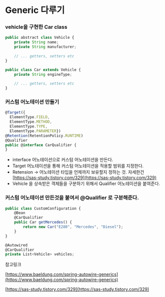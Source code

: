 # Generic 다루기

### vehicle을 구현한 Car class

```jsx
public abstract class Vehicle {
    private String name;
    private String manufacturer;
 
    // ... getters, setters etc
}
```

```jsx
public class Car extends Vehicle {
    private String engineType;
 
    // ... getters, setters etc
}
```

### 커스텀 어노테이션 만들기

```jsx
@Target({
  ElementType.FIELD, 
  ElementType.METHOD,
  ElementType.TYPE, 
  ElementType.PARAMETER})
@Retention(RetentionPolicy.RUNTIME)
@Qualifier
public @interface CarQualifier {
}
```

- interface 어노테이션으로 커스텀 어노테이션을 만든다.
- Target 어노테이션을 통해 커스텀 어노테이션을 적용할 범위를 지정한다.
- Retension → 어노테이션 타입을 언제까지 보유할지 정하는 것. 자세한건 [https://sas-study.tistory.com/329](https://sas-study.tistory.com/329)
- Vehicle 을 상속받은 객체들을 구분하기 위해서 Qualifier 어노테이션을 붙여준다.

### 커스텀 어노테이션 만든것을 붙여서 @Qualifier 로 구분해준다.

```jsx
public class CustomConfiguration {
    @Bean
    @CarQualifier
    public Car getMercedes() {
        return new Car("E280", "Mercedes", "Diesel");
    }
}
```

```jsx
@Autowired
@CarQualifier
private List<Vehicle> vehicles;
```

참고링크

[https://www.baeldung.com/spring-autowire-generics](https://www.baeldung.com/spring-autowire-generics)

[https://sas-study.tistory.com/329](https://sas-study.tistory.com/329)
